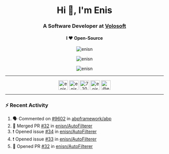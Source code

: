 <h1 align="center">Hi 👋, I'm Enis</h1>
<h3 align="center">A Software Developer at <a href="/volosoft">Volosoft</a></h3>

<h4 align="center"> I ❤ Open-Source</h4>

<p align="center"> <img src="https://komarev.com/ghpvc/?username=enisn" alt="enisn" /> </p>

<p align="center">
<img src="https://github-readme-stats.vercel.app/api/top-langs/?username=enisn&layout=compact" alt="enisn" />
</p>

<p align="center">
<img src="https://github-readme-stats.vercel.app/api?username=enisn&show_icons=true" alt="enisn" />
</p>

<hr />

<p align="center">
<a href="https://dev.to/enisn" target="blank"><img align="center" src="https://cdn.jsdelivr.net/npm/simple-icons@3.0.1/icons/dev-dot-to.svg" alt="enisn" height="30" width="30" /></a>
<a href="https://twitter.com/enisnecipoglu" target="blank"><img align="center" src="https://cdn.jsdelivr.net/npm/simple-icons@3.0.1/icons/twitter.svg" alt="enisnecipoglu" height="30" width="30" /></a>
<a href="https://stackoverflow.com/users/7200126" target="blank"><img align="center" src="https://cdn.jsdelivr.net/npm/simple-icons@3.0.1/icons/stackoverflow.svg" alt="7200126" height="30" width="30" /></a>
<a href="https://instagram.com/enisnecipoglu" target="blank"><img align="center" src="https://cdn.jsdelivr.net/npm/simple-icons@3.0.1/icons/instagram.svg" alt="enisnecipoglu" height="30" width="30" /></a>
<a href="https://medium.com/@enis.necipoglu" target="blank"><img align="center" src="https://cdn.jsdelivr.net/npm/simple-icons@3.0.1/icons/medium.svg" alt="@enis.necipoglu" height="30" width="30" /></a>
</p>

<hr />

### :zap: Recent Activity

<!--START_SECTION:activity-->
1. 🗣 Commented on [#9602](https://github.com/abpframework/abp/issues/9602) in [abpframework/abp](https://github.com/abpframework/abp)
2. 🎉 Merged PR [#32](https://github.com/enisn/AutoFilterer/pull/32) in [enisn/AutoFilterer](https://github.com/enisn/AutoFilterer)
3. ❗️ Opened issue [#34](https://github.com/enisn/AutoFilterer/issues/34) in [enisn/AutoFilterer](https://github.com/enisn/AutoFilterer)
4. ❗️ Opened issue [#33](https://github.com/enisn/AutoFilterer/issues/33) in [enisn/AutoFilterer](https://github.com/enisn/AutoFilterer)
5. 💪 Opened PR [#32](https://github.com/enisn/AutoFilterer/pull/32) in [enisn/AutoFilterer](https://github.com/enisn/AutoFilterer)
<!--END_SECTION:activity-->
